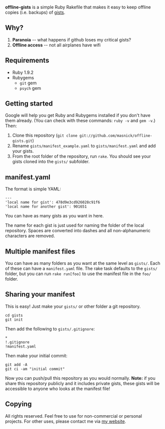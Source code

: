 **offline-gists** is a simple Ruby Rakefile that makes it easy to keep
offline copies (i.e. backups) of [gists](https://gist.github.com/).

## Why?

1. **Paranoia** -- what happens if github loses my critical gists?
2. **Offline access** -- not all airplanes have wifi

## Requirements

* Ruby 1.9.2
* Rubygems
  * `git` gem
  * `psych` gem

## Getting started

Google will help you get Ruby and Rubygems installed if you don't have
them already. (You can check with these commands: `ruby -v` and
`gem -v`.) Then:

1. Clone this repository (`git clone git://github.com/masnick/offline-gists.git`)
2. Rename `gists/manifest_example.yaml` to `gists/manifest.yaml` and add
   your gists.
3. From the root folder of the repository, run `rake`. You should see
   your gists cloned into the `gists/` subfolder.

## manifest.yaml

The format is simple YAML:

    ---
    'local name for gist': 478d9e3cd926028c91f6
    'local name for another gist': 901651

You can have as many gists as you want in here.

The name for each gist is just used for naming the folder of the local
repository. Spaces are converted into dashes and all non-alphanumeric
characters are removed.

## Multiple manifest files

You can have as many folders as you want at the same level as `gists/`.
Each of these can have a `manifest.yaml` file. The rake task defaults to
the `gists/` folder, but you can run `rake run[foo]` to use the manifest file
in the `foo/` folder.

## Sharing your manifest

This is easy! Just make your `gists/` or other folder a git repository.

    cd gists
    git init

Then add the following to `gists/.gitignore`:

    *
    !.gitignore
    !manifest.yaml

Then make your initial commit:

    git add -A
    git ci -am "initial commit"

Now you can push/pull this repository as you would normally. **Note:**
if you share this repository publicly and it includes private gists,
these gists will be accessible to anyone who looks at the manifest file!


## Copying

All rights reserved. Feel free to use for non-commercial or personal projects.
For other uses, please contact me via [my website](http://max.masnick.me).
